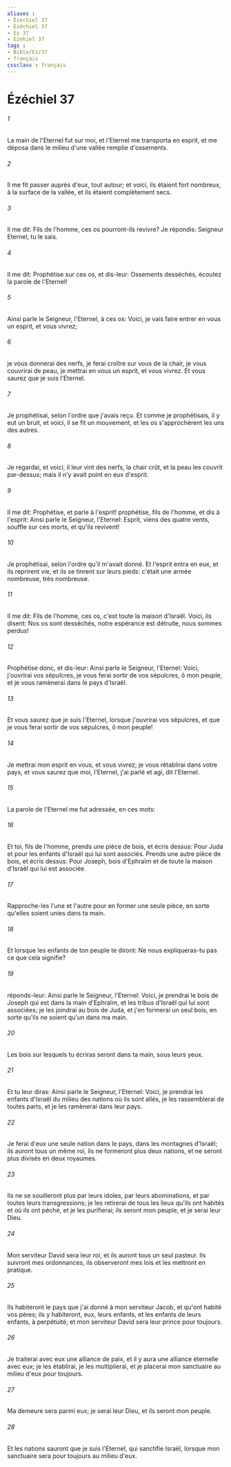 ```yaml
---
aliases : 
- Ézéchiel 37
- Ézéchiel 37
- Ez 37
- Ezekiel 37
tags : 
- Bible/Ez/37
- français
cssclass : français
---
```


# Ézéchiel 37

###### 1
La main de l'Eternel fut sur moi, et l'Eternel me transporta en esprit, et me déposa dans le milieu d'une vallée remplie d'ossements.
###### 2
Il me fit passer auprès d'eux, tout autour; et voici, ils étaient fort nombreux, à la surface de la vallée, et ils étaient complètement secs.
###### 3
Il me dit: Fils de l'homme, ces os pourront-ils revivre? Je répondis: Seigneur Eternel, tu le sais.
###### 4
Il me dit: Prophétise sur ces os, et dis-leur: Ossements desséchés, écoutez la parole de l'Eternel!
###### 5
Ainsi parle le Seigneur, l'Eternel, à ces os: Voici, je vais faire entrer en vous un esprit, et vous vivrez;
###### 6
je vous donnerai des nerfs, je ferai croître sur vous de la chair, je vous couvrirai de peau, je mettrai en vous un esprit, et vous vivrez. Et vous saurez que je suis l'Eternel.
###### 7
Je prophétisai, selon l'ordre que j'avais reçu. Et comme je prophétisais, il y eut un bruit, et voici, il se fit un mouvement, et les os s'approchèrent les uns des autres.
###### 8
Je regardai, et voici, il leur vint des nerfs, la chair crût, et la peau les couvrit par-dessus; mais il n'y avait point en eux d'esprit.
###### 9
Il me dit: Prophétise, et parle à l'esprit! prophétise, fils de l'homme, et dis à l'esprit: Ainsi parle le Seigneur, l'Eternel: Esprit, viens des quatre vents, souffle sur ces morts, et qu'ils revivent!
###### 10
Je prophétisai, selon l'ordre qu'il m'avait donné. Et l'esprit entra en eux, et ils reprirent vie, et ils se tinrent sur leurs pieds: c'était une armée nombreuse, très nombreuse.
###### 11
Il me dit: Fils de l'homme, ces os, c'est toute la maison d'Israël. Voici, ils disent: Nos os sont desséchés, notre espérance est détruite, nous sommes perdus!
###### 12
Prophétise donc, et dis-leur: Ainsi parle le Seigneur, l'Eternel: Voici, j'ouvrirai vos sépulcres, je vous ferai sortir de vos sépulcres, ô mon peuple, et je vous ramènerai dans le pays d'Israël.
###### 13
Et vous saurez que je suis l'Eternel, lorsque j'ouvrirai vos sépulcres, et que je vous ferai sortir de vos sépulcres, ô mon peuple!
###### 14
Je mettrai mon esprit en vous, et vous vivrez; je vous rétablirai dans votre pays, et vous saurez que moi, l'Eternel, j'ai parlé et agi, dit l'Eternel.
###### 15
La parole de l'Eternel me fut adressée, en ces mots:
###### 16
Et toi, fils de l'homme, prends une pièce de bois, et écris dessus: Pour Juda et pour les enfants d'Israël qui lui sont associés. Prends une autre pièce de bois, et écris dessus: Pour Joseph, bois d'Ephraïm et de toute la maison d'Israël qui lui est associée.
###### 17
Rapproche-les l'une et l'autre pour en former une seule pièce, en sorte qu'elles soient unies dans ta main.
###### 18
Et lorsque les enfants de ton peuple te diront: Ne nous expliqueras-tu pas ce que cela signifie?
###### 19
réponds-leur: Ainsi parle le Seigneur, l'Eternel: Voici, je prendrai le bois de Joseph qui est dans la main d'Ephraïm, et les tribus d'Israël qui lui sont associées; je les joindrai au bois de Juda, et j'en formerai un seul bois, en sorte qu'ils ne soient qu'un dans ma main.
###### 20
Les bois sur lesquels tu écriras seront dans ta main, sous leurs yeux.
###### 21
Et tu leur diras: Ainsi parle le Seigneur, l'Eternel: Voici, je prendrai les enfants d'Israël du milieu des nations où ils sont allés, je les rassemblerai de toutes parts, et je les ramènerai dans leur pays.
###### 22
Je ferai d'eux une seule nation dans le pays, dans les montagnes d'Israël; ils auront tous un même roi, ils ne formeront plus deux nations, et ne seront plus divisés en deux royaumes.
###### 23
Ils ne se souilleront plus par leurs idoles, par leurs abominations, et par toutes leurs transgressions; je les retirerai de tous les lieux qu'ils ont habités et où ils ont péché, et je les purifierai; ils seront mon peuple, et je serai leur Dieu.
###### 24
Mon serviteur David sera leur roi, et ils auront tous un seul pasteur. Ils suivront mes ordonnances, ils observeront mes lois et les mettront en pratique.
###### 25
Ils habiteront le pays que j'ai donné à mon serviteur Jacob, et qu'ont habité vos pères; ils y habiteront, eux, leurs enfants, et les enfants de leurs enfants, à perpétuité; et mon serviteur David sera leur prince pour toujours.
###### 26
Je traiterai avec eux une alliance de paix, et il y aura une alliance éternelle avec eux; je les établirai, je les multiplierai, et je placerai mon sanctuaire au milieu d'eux pour toujours.
###### 27
Ma demeure sera parmi eux; je serai leur Dieu, et ils seront mon peuple.
###### 28
Et les nations sauront que je suis l'Eternel, qui sanctifie Israël, lorsque mon sanctuaire sera pour toujours au milieu d'eux.
